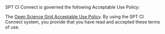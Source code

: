 SPT CI Connect is governed the following Acceptable Use Policy:

The [Open Science Grid Acceptable Use Policy](https://www.osgconnect.net/aup).
By using the SPT CI Connect system, you provide that you have read and
accepted these terms of use.
